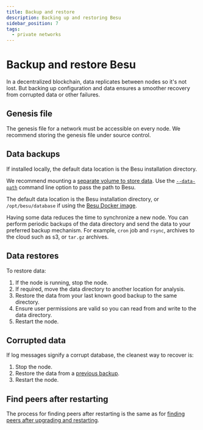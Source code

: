 ```yaml
---
title: Backup and restore
description: Backing up and restoring Besu
sidebar_position: 7
tags:
  - private networks
---
```


# Backup and restore Besu

In a decentralized blockchain, data replicates between nodes so it's not lost. But backing up configuration and data ensures a smoother recovery from corrupted data or other failures.

## Genesis file

The genesis file for a network must be accessible on every node. We recommend storing the genesis file under source control.

## Data backups

If installed locally, the default data location is the Besu installation directory.

We recommend mounting a [separate volume to store data](../get-started/install/run-docker-image.md). Use the [`--data-path`](../../public-networks/reference/cli/options.md#data-path) command line option to pass the path to Besu.

The default data location is the Besu installation directory, or `/opt/besu/database` if using the [Besu Docker image](../get-started/install/run-docker-image.md).

Having some data reduces the time to synchronize a new node. You can perform periodic backups of the data directory and send the data to your preferred backup mechanism. For example, `cron` job and `rsync`, archives to the cloud such as s3, or `tar.gz` archives.

## Data restores

To restore data:

1. If the node is running, stop the node.
1. If required, move the data directory to another location for analysis.
1. Restore the data from your last known good backup to the same directory.
1. Ensure user permissions are valid so you can read from and write to the data directory.
1. Restart the node.

## Corrupted data

If log messages signify a corrupt database, the cleanest way to recover is:

1. Stop the node.
1. Restore the data from a [previous backup](#data-backups).
1. Restart the node.

## Find peers after restarting

The process for finding peers after restarting is the same as for [finding peers after upgrading and restarting].

<!-- Links -->

[finding peers after upgrading and restarting]: ../../public-networks/how-to/upgrade-node.md#find-peers-on-restarting

